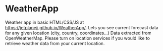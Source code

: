 # WeatherApp
Weather app in basic HTML/CSS/JS at https://jetplanejj.github.io/WeatherApp/. Lets you see current forecast data for any given location (city, country, coordinates...)
Data extracted from OpenWeatherMap. Please turn on location services if you would like to retrieve weather data from your current location.
